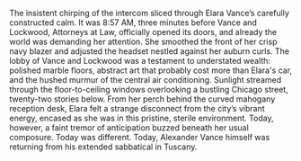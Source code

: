 The insistent chirping of the intercom sliced through Elara Vance’s carefully constructed calm.  It was 8:57 AM, three minutes before Vance and Lockwood, Attorneys at Law, officially opened its doors, and already the world was demanding her attention.  She smoothed the front of her crisp navy blazer and adjusted the headset nestled against her auburn curls. The lobby of Vance and Lockwood was a testament to understated wealth: polished marble floors, abstract art that probably cost more than Elara's car, and the hushed murmur of the central air conditioning.  Sunlight streamed through the floor-to-ceiling windows overlooking a bustling Chicago street, twenty-two stories below. From her perch behind the curved mahogany reception desk, Elara felt a strange disconnect from the city’s vibrant energy, encased as she was in this pristine, sterile environment. Today, however, a faint tremor of anticipation buzzed beneath her usual composure.  Today was different. Today, Alexander Vance himself was returning from his extended sabbatical in Tuscany.
